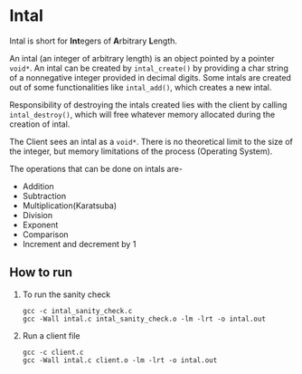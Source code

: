 # Intal

Intal is short for **Int**egers of **A**rbitrary **L**ength. 

An intal (an integer of arbitrary length) is an object pointed by a pointer `void*`. An intal can be created by `intal_create()` by providing a char string of a nonnegative integer provided in decimal digits. Some intals are created out of some functionalities like `intal_add()`, which creates a new intal.

Responsibility of destroying the intals created lies with the client by calling `intal_destroy()`, which will free whatever memory allocated during the creation of intal.

The Client sees an intal as a `void*`. There is no theoretical limit to the size of the integer, but memory limitations of the process (Operating System).


The operations that can be done on intals are-
* Addition
* Subtraction
* Multiplication(Karatsuba)
* Division
* Exponent
* Comparison
* Increment and decrement by 1


## How to run

1. To run the sanity check
	 ```shell
	 gcc -c intal_sanity_check.c
	 gcc -Wall intal.c intal_sanity_check.o -lm -lrt -o intal.out
	 ```
2. Run a client file
	 ```shell
	 gcc -c client.c
	 gcc -Wall intal.c client.o -lm -lrt -o intal.out
	 ```
